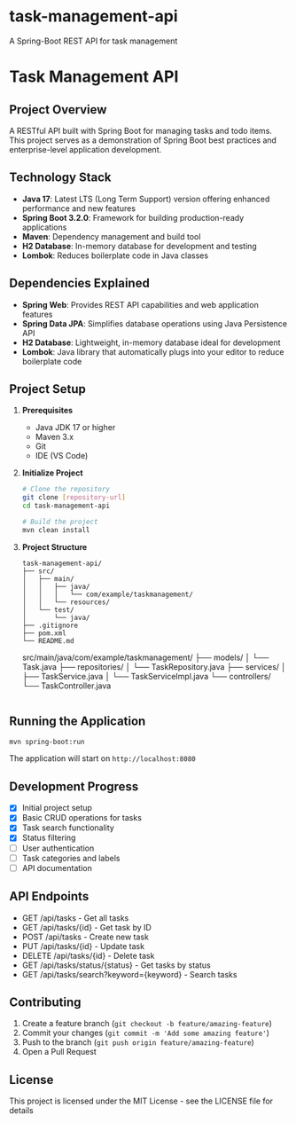 # task-management-api
A Spring-Boot REST API for task management

# Task Management API

## Project Overview
A RESTful API built with Spring Boot for managing tasks and todo items. This project serves as a demonstration of Spring Boot best practices and enterprise-level application development.

## Technology Stack
- **Java 17**: Latest LTS (Long Term Support) version offering enhanced performance and new features
- **Spring Boot 3.2.0**: Framework for building production-ready applications
- **Maven**: Dependency management and build tool
- **H2 Database**: In-memory database for development and testing
- **Lombok**: Reduces boilerplate code in Java classes

## Dependencies Explained
- **Spring Web**: Provides REST API capabilities and web application features
- **Spring Data JPA**: Simplifies database operations using Java Persistence API
- **H2 Database**: Lightweight, in-memory database ideal for development
- **Lombok**: Java library that automatically plugs into your editor to reduce boilerplate code

## Project Setup
1. **Prerequisites**
   - Java JDK 17 or higher
   - Maven 3.x
   - Git
   - IDE (VS Code)

2. **Initialize Project**
   ```bash
   # Clone the repository
   git clone [repository-url]
   cd task-management-api
   
   # Build the project
   mvn clean install
   ```

3. **Project Structure**
   ```
   task-management-api/
   ├── src/
   │   ├── main/
   │   │   ├── java/
   │   │   │   └── com/example/taskmanagement/
   │   │   └── resources/
   │   └── test/
   │       └── java/
   ├── .gitignore
   ├── pom.xml
   └── README.md
   ```
   src/main/java/com/example/taskmanagement/
   ├── models/
   │   └── Task.java
   ├── repositories/
   │   └── TaskRepository.java
   ├── services/
   │   ├── TaskService.java
   │   └── TaskServiceImpl.java
   └── controllers/
   └── TaskController.java
      ```

## Running the Application
```bash
mvn spring-boot:run
```
The application will start on `http://localhost:8080`

## Development Progress
- [x] Initial project setup
- [x] Basic CRUD operations for tasks
- [x] Task search functionality
- [x] Status filtering
- [ ] User authentication
- [ ] Task categories and labels
- [ ] API documentation

## API Endpoints
- GET /api/tasks - Get all tasks
- GET /api/tasks/{id} - Get task by ID
- POST /api/tasks - Create new task
- PUT /api/tasks/{id} - Update task
- DELETE /api/tasks/{id} - Delete task
- GET /api/tasks/status/{status} - Get tasks by status
- GET /api/tasks/search?keyword={keyword} - Search tasks

## Contributing
1. Create a feature branch (`git checkout -b feature/amazing-feature`)
2. Commit your changes (`git commit -m 'Add some amazing feature'`)
3. Push to the branch (`git push origin feature/amazing-feature`)
4. Open a Pull Request

## License
This project is licensed under the MIT License - see the LICENSE file for details
